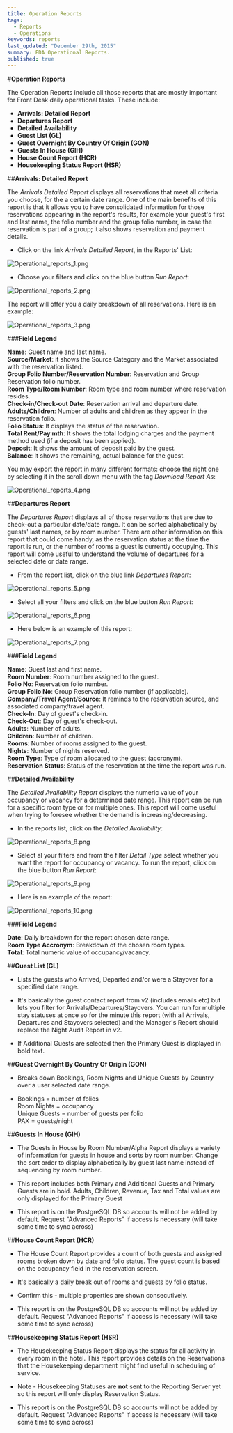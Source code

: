 ```yaml
---
title: Operation Reports
tags: 
  - Reports
  - Operations
keywords: reports
last_updated: "December 29th, 2015"
summary: FDA Operational Reports.
published: true
---
```





#**Operation Reports**
     
       
       
The Operation Reports include all those reports that are mostly important for Front Desk daily operational tasks. These include:  
  
  
 - **Arrivals: Detailed Report**  
 - **Departures Report**  
 - **Detailed Availability**  
 - **Guest List (GL)**  
 - **Guest Overnight By Country Of Origin (GON)**  
 - **Guests In House (GIH)**  
 - **House Count Report (HCR)**  
 - **Housekeeping Status Report (HSR)**  
  
  
 

##**Arrivals: Detailed Report**
     
     
  
The _Arrivals Detailed Report_ displays all reservations that meet all criteria you choose, for the a certain date range. One of the main benefits of this report is that it allows you to have consolidated information for those reservations appearing in the report's results, for example your guest's first and last name, the folio number and the group folio number, in case the reservation is part of a group; it also shows reservation and payment details.   

  
- Click on the link _Arrivals Detailed Report_, in the Reports' List:    

 
![Operational_reports_1.png]({{site.baseurl}}/images/Operational_reports_1.png)  

 
  
- Choose your filters and click on the blue button _Run Report_:    


![Operational_reports_2.png]({{site.baseurl}}/images/Operational_reports_2.png)

   

The report will offer you a daily breakdown of all reservations. Here is an example:    
    
![Operational_reports_3.png]({{site.baseurl}}/images/Operational_reports_3.png)
    





###**Field Legend**  




**Name**: Guest name and last name.  
**Source/Market**: it shows the Source Category and the Market associated with the reservation listed.  
**Group Folio Number/Reservation Number**: Reservation and Group Reservation folio number.   
**Room Type/Room Number**: Room type and room number where reservation resides.  
**Check-in/Check-out Date**: Reservation arrival and departure date.  
**Adults/Children**: Number of adults and children as they appear in the reservation folio.   
**Folio Status**: It displays the status of the reservation.  
**Total Rent/Pay mth**: It shows the total lodging charges and the payment method used (if a deposit has been applied).  
**Deposit**: It shows the amount of deposit paid by the guest.  
**Balance**: It shows the remaining, actual balance for the guest.  





You may export the report in many different formats: choose the right one by selecting it in the scroll down menu with the tag _Download Report As_:    

   
![Operational_reports_4.png]({{site.baseurl}}/images/Operational_reports_4.png)
   
   


##**Departures Report**   



The _Departures Report_ displays all of those reservations that are due to check-out a particular date/date range. It can be sorted alphabetically by guests' last names, or by room number. There are other information on this report that could come handy, as the reservation status at the time the report is run, or the number of rooms a guest is currently occupying. This report will come useful to understand the volume of departures for a selected date or date range.   


- From the report list, click on the blue link _Departures Report_:  
   
![Operational_reports_5.png]({{site.baseurl}}/images/Operational_reports_5.png)
   
    
- Select all your filters and click on the blue button _Run Report_:  
   
   
![Operational_reports_6.png]({{site.baseurl}}/images/Operational_reports_6.png)
     

- Here below is an example of this report:  

![Operational_reports_7.png]({{site.baseurl}}/images/Operational_reports_7.png)




###**Field Legend**    

**Name**: Guest last and first name.  
**Room Number**: Room number assigned to the guest.  
**Folio No**: Reservation folio number.  
**Group Folio No**: Group Reservation folio number (if applicable).  
**Company/Travel Agent/Source**: It reminds to the reservation source, and associated company/travel agent.   
**Check-In**: Day of guest's check-in.    
**Check-Out**: Day of guest's check-out.    
**Adults**: Number of adults.    
**Children**: Number of children.    
**Rooms**: Number of rooms assigned to the guest.    
**Nights**: Number of nights reserved.    
**Room Type**: Type of room allocated to the guest (accronym).    
**Reservation Status**: Status of the reservation at the time the report was run.    





##**Detailed Availability**

The _Detailed Availability Report_ displays the numeric value of your occupancy or vacancy for a determined date range. This report can be run for a specific room type or for multiple ones. This report will come useful when trying to foresee whether the demand is increasing/decreasing.  
   
- In the reports list, click on the _Detailed Availability_:  


![Operational_reports_8.png]({{site.baseurl}}/images/Operational_reports_8.png)


- Select al your filters and from the filter _Detail Type_ select whether you want the report for occupancy or vacancy. To run the report, click on the blue button _Run Report_:   

![Operational_reports_9.png]({{site.baseurl}}/images/Operational_reports_9.png)

- Here is an example of the report:   

![Operational_reports_10.png]({{site.baseurl}}/images/Operational_reports_10.png)

###**Field Legend**   

**Date**: Daily breakdown for the report chosen date range.  
**Room Type Accronym**: Breakdown of the chosen room types.  
**Total**: Total numeric value of occupancy/vacancy.



##**Guest List (GL)**
- Lists the guests who Arrived, Departed and/or were a Stayover for a specified date range.

- It's basically the guest contact report from v2 (includes emails etc) but lets you filter for Arrivals/Departures/Stayovers. You can run for multiple stay statuses at once so for the minute this report (with all Arrivals, Departures and Stayovers selected) and the Manager's Report should replace the Night Audit Report in v2.

- If Additional Guests are selected then the Primary Guest is displayed in bold text.


##**Guest Overnight By Country Of Origin (GON)**

- Breaks down Bookings, Room Nights and Unique Guests by Country over a user selected date range.

- Bookings = number of folios <br />
Room Nights = occupancy <br />
Unique Guests = number of guests per folio <br />
PAX = guests/night <br />

##**Guests In House (GIH)**

- The Guests in House by Room Number/Alpha Report displays a variety of information for guests in house and sorts by room number. Change the sort order to display alphabetically by guest last name instead of sequencing by room number.

- This report includes both Primary and Additional Guests and Primary Guests are in bold. Adults, Children, Revenue, Tax and Total values are only displayed for the Primary Guest

- This report is on the PostgreSQL DB so accounts will not be added by default. Request "Advanced Reports" if access is necessary (will take some time to sync across)

##**House Count Report (HCR)**

- The House Count Report provides a count of both guests and assigned rooms broken down by date and folio status. The guest count is based on the occupancy field in the reservation screen.

- It's basically a daily break out of rooms and guests by folio status.

- Confirm this - multiple properties are shown consecutively.

- This report is on the PostgreSQL DB so accounts will not be added by default. Request "Advanced Reports" if access is necessary (will take some time to sync across)

##**Housekeeping Status Report (HSR)**

- The Housekeeping Status Report displays the status for all activity in every room in the hotel. This report provides details on the Reservations that the Housekeeping department might find useful in scheduling of service.

- Note - Housekeeping Statuses are **not** sent to the Reporting Server yet so this report will only display Reservation Status.

- This report is on the PostgreSQL DB so accounts will not be added by default. Request "Advanced Reports" if access is necessary (will take some time to sync across)
